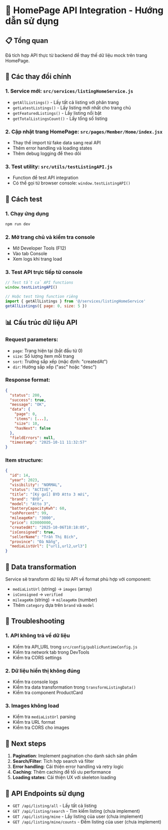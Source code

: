 # 🚀 HomePage API Integration - Hướng dẫn sử dụng

## 📋 Tổng quan
Đã tích hợp API thực từ backend để thay thế dữ liệu mock trên trang HomePage.

## 🔧 Các thay đổi chính

### 1. Service mới: `src/services/listingHomeService.js`
- `getAllListings()` - Lấy tất cả listing với phân trang
- `getLatestListings()` - Lấy listing mới nhất cho trang chủ
- `getFeaturedListings()` - Lấy listing nổi bật
- `getTotalListingsCount()` - Lấy tổng số listing

### 2. Cập nhật trang HomePage: `src/pages/Member/Home/index.jsx`
- Thay thế import từ fake data sang real API
- Thêm error handling và loading states
- Thêm debug logging để theo dõi

### 3. Test utility: `src/utils/testListingAPI.js`
- Function để test API integration
- Có thể gọi từ browser console: `window.testListingAPI()`

## 🧪 Cách test

### 1. Chạy ứng dụng
```bash
npm run dev
```

### 2. Mở trang chủ và kiểm tra console
- Mở Developer Tools (F12)
- Vào tab Console
- Xem logs khi trang load

### 3. Test API trực tiếp từ console
```javascript
// Test tất cả API functions
window.testListingAPI()

// Hoặc test từng function riêng
import { getAllListings } from '@/services/listingHomeService'
getAllListings({ page: 0, size: 5 })
```

## 📊 Cấu trúc dữ liệu API

### Request parameters:
- `page`: Trang hiện tại (bắt đầu từ 0)
- `size`: Số lượng item mỗi trang
- `sort`: Trường sắp xếp (mặc định: "createdAt")
- `dir`: Hướng sắp xếp ("asc" hoặc "desc")

### Response format:
```json
{
  "status": 200,
  "success": true,
  "message": "OK",
  "data": {
    "page": 0,
    "items": [...],
    "size": 10,
    "hasNext": false
  },
  "fieldErrors": null,
  "timestamp": "2025-10-11 11:32:57"
}
```

### Item structure:
```json
{
  "id": 14,
  "year": 2023,
  "visibility": "NORMAL",
  "status": "ACTIVE",
  "title": "[Ký gửi] BYD Atto 3 mới",
  "brand": "BYD",
  "model": "Atto 3",
  "batteryCapacityKwh": 60,
  "sohPercent": 99,
  "mileageKm": "3000",
  "price": 820000000,
  "createdAt": "2025-10-06T18:18:05",
  "isConsigned": true,
  "sellerName": "Trần Thị Bích",
  "province": "Đà Nẵng",
  "mediaListUrl": ["url1,url2,url3"]
}
```

## 🔄 Data transformation

Service sẽ transform dữ liệu từ API về format phù hợp với component:

- `mediaListUrl` (string) → `images` (array)
- `isConsigned` → `verified`
- `mileageKm` (string) → `mileageKm` (number)
- Thêm `category` dựa trên `brand` và `model`

## 🐛 Troubleshooting

### 1. API không trả về dữ liệu
- Kiểm tra API_URL trong `src/config/publicRuntimeConfig.js`
- Kiểm tra network tab trong DevTools
- Kiểm tra CORS settings

### 2. Dữ liệu hiển thị không đúng
- Kiểm tra console logs
- Kiểm tra data transformation trong `transformListingData()`
- Kiểm tra component ProductCard

### 3. Images không load
- Kiểm tra `mediaListUrl` parsing
- Kiểm tra URL format
- Kiểm tra CORS cho images

## 📝 Next steps

1. **Pagination**: Implement pagination cho danh sách sản phẩm
2. **Search/Filter**: Tích hợp search và filter
3. **Error handling**: Cải thiện error handling và retry logic
4. **Caching**: Thêm caching để tối ưu performance
5. **Loading states**: Cải thiện UX với skeleton loading

## 🎯 API Endpoints sử dụng

- `GET /api/listing/all` - Lấy tất cả listing
- `GET /api/listing/search` - Tìm kiếm listing (chưa implement)
- `GET /api/listing/mine` - Lấy listing của user (chưa implement)
- `GET /api/listing/mine/counts` - Đếm listing của user (chưa implement)
